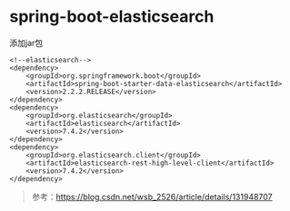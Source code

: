# spring-boot-elasticsearch

添加jar包

````
<!--elasticsearch-->
<dependency>
    <groupId>org.springframework.boot</groupId>
    <artifactId>spring-boot-starter-data-elasticsearch</artifactId>
    <version>2.2.2.RELEASE</version>
</dependency>
<dependency>
    <groupId>org.elasticsearch</groupId>
    <artifactId>elasticsearch</artifactId>
    <version>7.4.2</version>
</dependency>
<dependency>
    <groupId>org.elasticsearch.client</groupId>
    <artifactId>elasticsearch-rest-high-level-client</artifactId>
    <version>7.4.2</version>
</dependency>
````



> 参考：<https://blog.csdn.net/wsb_2526/article/details/131948707>

